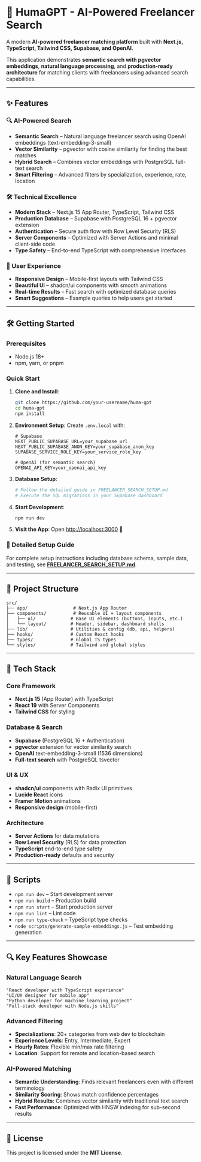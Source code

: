 # 🚀 HumaGPT - AI-Powered Freelancer Search

A modern **AI-powered freelancer matching platform** built with **Next.js, TypeScript, Tailwind CSS, Supabase, and OpenAI**.  

This application demonstrates **semantic search with pgvector embeddings**, **natural language processing**, and **production-ready architecture** for matching clients with freelancers using advanced search capabilities.

---

## ✨ Features

### 🔍 AI-Powered Search
- **Semantic Search** – Natural language freelancer search using OpenAI embeddings (text-embedding-3-small)
- **Vector Similarity** – pgvector with cosine similarity for finding the best matches
- **Hybrid Search** – Combines vector embeddings with PostgreSQL full-text search
- **Smart Filtering** – Advanced filters by specialization, experience, rate, location

### 🛠 Technical Excellence
- **Modern Stack** – Next.js 15 App Router, TypeScript, Tailwind CSS
- **Production Database** – Supabase with PostgreSQL 16 + pgvector extension
- **Authentication** – Secure auth flow with Row Level Security (RLS)
- **Server Components** – Optimized with Server Actions and minimal client-side code
- **Type Safety** – End-to-end TypeScript with comprehensive interfaces

### 🎨 User Experience
- **Responsive Design** – Mobile-first layouts with Tailwind CSS
- **Beautiful UI** – shadcn/ui components with smooth animations
- **Real-time Results** – Fast search with optimized database queries
- **Smart Suggestions** – Example queries to help users get started  

---

## 🛠 Getting Started

### Prerequisites
- Node.js 18+  
- npm, yarn, or pnpm  

### Quick Start
1. **Clone and Install**:
   ```bash
   git clone https://github.com/your-username/huma-gpt
   cd huma-gpt
   npm install
   ```

2. **Environment Setup**:
   Create `.env.local` with:
   ```env
   # Supabase
   NEXT_PUBLIC_SUPABASE_URL=your_supabase_url
   NEXT_PUBLIC_SUPABASE_ANON_KEY=your_supabase_anon_key
   SUPABASE_SERVICE_ROLE_KEY=your_service_role_key
   
   # OpenAI (for semantic search)
   OPENAI_API_KEY=your_openai_api_key
   ```

3. **Database Setup**:
   ```bash
   # Follow the detailed guide in FREELANCER_SEARCH_SETUP.md
   # Execute the SQL migrations in your Supabase dashboard
   ```

4. **Start Development**:
   ```bash
   npm run dev
   ```

5. **Visit the App**: Open [http://localhost:3000](http://localhost:3000) 🎉

### 📖 Detailed Setup Guide
For complete setup instructions including database schema, sample data, and testing, see **[FREELANCER_SEARCH_SETUP.md](./FREELANCER_SEARCH_SETUP.md)**.  

---

## 📂 Project Structure

```
src/
├── app/                 # Next.js App Router
├── components/          # Reusable UI + layout components
│   ├── ui/             # Base UI elements (buttons, inputs, etc.)
│   └── layout/         # Header, sidebar, dashboard shells
├── lib/                # Utilities & config (db, api, helpers)
├── hooks/              # Custom React hooks
├── types/              # Global TS types
└── styles/             # Tailwind and global styles
```

---

## 🧰 Tech Stack

### Core Framework
- **Next.js 15** (App Router) with TypeScript
- **React 19** with Server Components
- **Tailwind CSS** for styling

### Database & Search
- **Supabase** (PostgreSQL 16 + Authentication)
- **pgvector** extension for vector similarity search
- **OpenAI** text-embedding-3-small (1536 dimensions)
- **Full-text search** with PostgreSQL tsvector

### UI & UX
- **shadcn/ui** components with Radix UI primitives
- **Lucide React** icons
- **Framer Motion** animations
- **Responsive design** (mobile-first)

### Architecture
- **Server Actions** for data mutations
- **Row Level Security** (RLS) for data protection
- **TypeScript** end-to-end type safety
- **Production-ready** defaults and security  

---

## 📜 Scripts

- `npm run dev` – Start development server
- `npm run build` – Production build  
- `npm run start` – Start production server  
- `npm run lint` – Lint code  
- `npm run type-check` – TypeScript type checks
- `node scripts/generate-sample-embeddings.js` – Test embedding generation

---

## 🔍 Key Features Showcase

### Natural Language Search
```
"React developer with TypeScript experience"
"UI/UX designer for mobile app"  
"Python developer for machine learning project"
"Full-stack developer with Node.js skills"
```

### Advanced Filtering
- **Specializations**: 20+ categories from web dev to blockchain
- **Experience Levels**: Entry, Intermediate, Expert
- **Hourly Rates**: Flexible min/max rate filtering
- **Location**: Support for remote and location-based search

### AI-Powered Matching
- **Semantic Understanding**: Finds relevant freelancers even with different terminology
- **Similarity Scoring**: Shows match confidence percentages
- **Hybrid Results**: Combines vector similarity with traditional text search
- **Fast Performance**: Optimized with HNSW indexing for sub-second results

---

## 📄 License

This project is licensed under the **MIT License**.  

